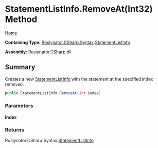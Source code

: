 <a name="_top"></a>

# StatementListInfo\.RemoveAt\(Int32\) Method

[Home](../../../../../README.md#_top)

**Containing Type**: [Roslynator.CSharp.Syntax](../../README.md#_top)\.[StatementListInfo](../README.md#_top)

**Assembly**: Roslynator\.CSharp\.dll

## Summary

Creates a new [StatementListInfo](../README.md#_top) with the statement at the specified index removed\.

```csharp
public StatementListInfo RemoveAt(int index)
```

### Parameters

#### index

### Returns

Roslynator\.CSharp\.Syntax\.[StatementListInfo](../README.md#_top)

